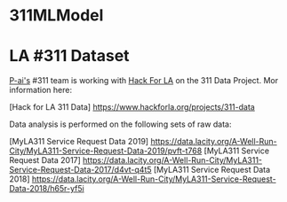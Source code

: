 # 311MLModel
# LA #311 Dataset

[P-ai's](https://www.p-ai.org/) #311 team is working with [Hack For LA](https://www.hackforla.org/#hack-nights) on the 311 Data Project. Mor information here: 

[Hack for LA 311 Data] https://www.hackforla.org/projects/311-data


Data analysis is performed on the following sets of raw data: 

[MyLA311 Service Request Data 2019] https://data.lacity.org/A-Well-Run-City/MyLA311-Service-Request-Data-2019/pvft-t768
[MyLA311 Service Request Data 2017] https://data.lacity.org/A-Well-Run-City/MyLA311-Service-Request-Data-2017/d4vt-q4t5
[MyLA311 Service Request Data 2018] https://data.lacity.org/A-Well-Run-City/MyLA311-Service-Request-Data-2018/h65r-yf5i

